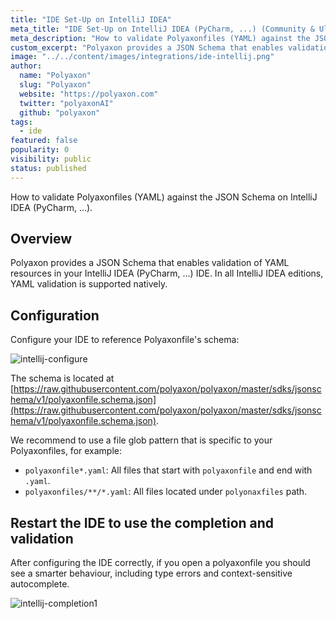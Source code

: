 ```yaml
---
title: "IDE Set-Up on IntelliJ IDEA"
meta_title: "IDE Set-Up on IntelliJ IDEA (PyCharm, ...) (Community & Ultimate Editions)"
meta_description: "How to validate Polyaxonfiles (YAML) against the JSON Schema on IntelliJ IDEA (PyCharm, ...)"
custom_excerpt: "Polyaxon provides a JSON Schema that enables validation of YAML resources in your IntelliJ IDEA (PyCharm, ...) IDE."
image: "../../content/images/integrations/ide-intellij.png"
author:
  name: "Polyaxon"
  slug: "Polyaxon"
  website: "https://polyaxon.com"
  twitter: "polyaxonAI"
  github: "polyaxon"
tags:
  - ide
featured: false
popularity: 0
visibility: public
status: published
---
```


How to validate Polyaxonfiles (YAML) against the JSON Schema on IntelliJ IDEA (PyCharm, ...).

## Overview

Polyaxon provides a JSON Schema that enables validation of YAML resources in your IntelliJ IDEA (PyCharm, ...) IDE.
In all IntelliJ IDEA editions, YAML validation is supported natively.

## Configuration

Configure your IDE to reference Polyaxonfile's schema:

![intellij-configure](../../content/images/integrations/ide/intellij-configure.png)

The schema is located at [https://raw.githubusercontent.com/polyaxon/polyaxon/master/sdks/jsonschema/v1/polyaxonfile.schema.json](https://raw.githubusercontent.com/polyaxon/polyaxon/master/sdks/jsonschema/v1/polyaxonfile.schema.json).
 
We recommend to use a file glob pattern that is specific to your Polyaxonfiles, for example:
 * `polyaxonfile*.yaml`: All files that start with `polyaxonfile` and end with `.yaml`.
 * `polyaxonfiles/**/*.yaml`: All files located under `polyonaxfiles` path.

## Restart the IDE to use the completion and validation

After configuring the IDE correctly, if you open a polyaxonfile you should see a smarter behaviour, including type errors and context-sensitive autocomplete.

![intellij-completion1](../../content/images/integrations/ide/intellij-completion.png)
